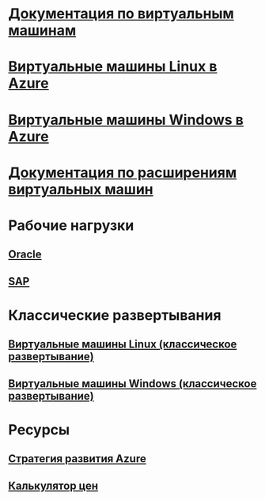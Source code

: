 # [Документация по виртуальным машинам](index.md)

# [Виртуальные машины Linux в Azure](linux/overview.md)
# [Виртуальные машины Windows в Azure](windows/overview.md)
# [Документация по расширениям виртуальных машин](extensions/overview.md)
# Рабочие нагрузки
## [Oracle](workloads/oracle/oracle-considerations.md)
## [SAP](workloads/sap/get-started.md)
# Классические развертывания
## [Виртуальные машины Linux (классическое развертывание)](linux/overview.md?toc=%2fazure%2fvirtual-machines%2flinux%2fclassic%2ftoc.json)
## [Виртуальные машины Windows (классическое развертывание)](windows/overview.md?toc=%2fazure%2fvirtual-machines%2fwindows%2fclassic%2ftoc.json)
# Ресурсы
## [Стратегия развития Azure](https://azure.microsoft.com/roadmap/?category=compute)
## [Калькулятор цен](https://azure.microsoft.com/pricing/calculator/)
